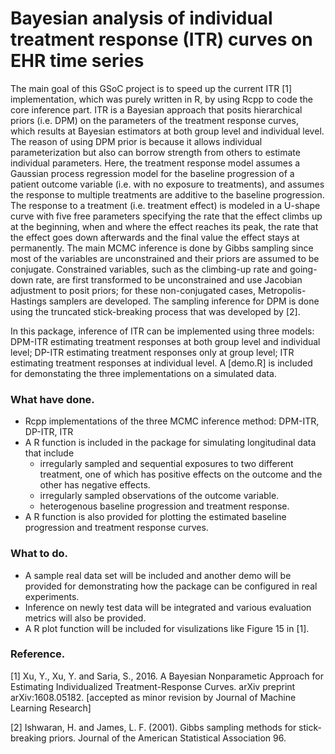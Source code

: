 # Bayesian analysis of individual treatment response (ITR) curves on EHR time series

The main goal of this GSoC project is to speed up the current ITR [1] implementation, which was purely written in R, by using Rcpp to code the core inference part. ITR is a Bayesian approach that posits hierarchical priors (i.e. DPM) on the parameters of the treatment response curves, which results at Bayesian estimators at both group level and individual level. The reason of using DPM prior is because it allows individual parameterization but also can borrow strength from others to estimate individual parameters. Here, the treatment response model assumes a Gaussian process regression model for the baseline progression of a patient outcome variable (i.e. with no exposure to treatments), and assumes the response to multiple treatments are additive to the baseline progression. The response to a treatment (i.e. treatment effect) is modeled in a U-shape curve with five free parameters specifying the rate that the effect climbs up at the beginning, when and where the effect reaches its peak, the rate that the effect goes down afterwards and the final value the effect stays at permanently. 
The main MCMC inference is done by Gibbs sampling since most of the variables are unconstrained and their priors are assumed to be conjugate. Constrained variables, such as the climbing-up rate and going-down rate, are first transformed to be unconstrained and use Jacobian adjustment to posit priors; for these non-conjugated cases, Metropolis-Hastings samplers are developed. The sampling inference for DPM is done using the truncated stick-breaking process that was developed by [2]. 

In this package, inference of ITR can be implemented using three models: DPM-ITR estimating treatment responses at both group level and individual level; DP-ITR estimating treatment responses only at group level; ITR estimating treatment responses at individual level. A [demo.R] is included for demonstating the three implementations on a simulated data.

### What have done.
- Rcpp implementations of the three MCMC inference method: DPM-ITR, DP-ITR, ITR
- A R function is included in the package for simulating longitudinal data that include
  - irregularly sampled and sequential exposures to two different treatment, one of which has positive effects on the outcome and the other has negative effects.
  - irregularly sampled observations of the outcome variable.
  - heterogenous baseline progression and treatment response.
- A R function is also provided for plotting the estimated baseline progression and treatment response curves.

### What to do.
- A sample real data set will be included and another demo will be provided for demonstrating how the package can be configured in real experiments.
- Inference on newly test data will be integrated and various evaluation metrics will also be provided.
- A R plot function will be included for visulizations like Figure 15 in [1].

### Reference.
[1]  Xu, Y., Xu, Y. and Saria, S., 2016. A Bayesian Nonparametic Approach for Estimating Individualized Treatment-Response Curves. arXiv preprint arXiv:1608.05182. [accepted as minor revision by Journal of Machine Learning Research]

[2] Ishwaran, H. and James, L. F. (2001). Gibbs sampling methods for stick-breaking priors. Journal of the American Statistical Association 96. 


